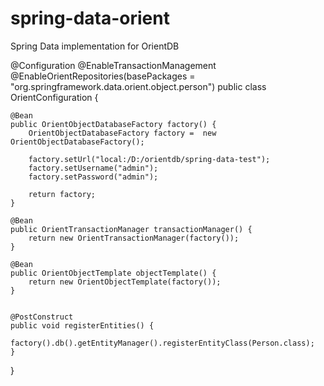 spring-data-orient
==================

Spring Data implementation for OrientDB

@Configuration
@EnableTransactionManagement
@EnableOrientRepositories(basePackages = "org.springframework.data.orient.object.person")
public class OrientConfiguration {

    @Bean
    public OrientObjectDatabaseFactory factory() {
        OrientObjectDatabaseFactory factory =  new OrientObjectDatabaseFactory();
        
        factory.setUrl("local:/D:/orientdb/spring-data-test");
        factory.setUsername("admin");
        factory.setPassword("admin");
        
        return factory;
    }
    
    @Bean
    public OrientTransactionManager transactionManager() {
        return new OrientTransactionManager(factory());
    }
    
    @Bean
    public OrientObjectTemplate objectTemplate() {
        return new OrientObjectTemplate(factory());
    }
    
        
    @PostConstruct
    public void registerEntities() {
        factory().db().getEntityManager().registerEntityClass(Person.class);
    }
}
